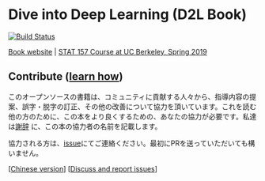 # Dive into Deep Learning (D2L Book)

[![Build Status](http://ci.d2l.ai/job/d2l-ja/job/master/badge/icon)](http://ci.d2l.ai/job/d2l-ja/job/master/)

[Book website](http://en.diveintodeeplearning.org/) | [STAT 157 Course at UC Berkeley, Spring 2019](http://courses.d2l.ai/berkeley-stat-157/index.html)


## Contribute ([learn how](http://en.diveintodeeplearning.org/chapter_appendix/how-to-contribute.html))

このオープンソースの書籍は、コミュニティに貢献する人々から、指導内容の提案、誤字・脱字の訂正、その他の改善について協力を頂いています。これを読む他の方のために、この本をより良くするための、あなたの協力が必要です。私達は[謝辞](http://en.diveintodeeplearning.org/chapter_introduction/preface.html#Acknowledgments) に、この本の協力者の名前を記載します。
<!--
この本が出版されたあかつきには、本のハードコピーを協力者に無料で提供します（ただし、現在は米国のみの予定。）
-->
協力される方は、[issue](https://github.com/harusametime/d2l-ja/issues)にてご連絡ください。最初にPRを送っていただいても構いません。


[[Chinese version](https://github.com/diveintodeeplearning)] [[Discuss and report issues](https://discuss.mxnet.io/)] 



